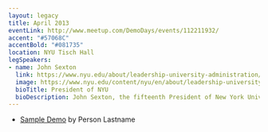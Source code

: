 ```yaml
---
layout: legacy
title: April 2013
eventLink: http://www.meetup.com/DemoDays/events/112211932/
accent: "#57068C"
accentBold: "#081735"
location: NYU Tisch Hall
legSpeakers:
- name: John Sexton
  link: https://www.nyu.edu/about/leadership-university-administration/office-of-the-president/bios/john-sexton.html
  image: https://www.nyu.edu/content/nyu/en/about/leadership-university-administration/office-of-the-president/bios/john-sexton/_jcr_content/biography/image.img.jpg/1325916287573.jpg
  bioTitle: President of NYU
  bioDescription: John Sexton, the fifteenth President of New York University, also is the Benjamin Butler Professor of Law and NYU Law School's Dean Emeritus, having served as Dean for 14 years. He joined the Law School's faculty in 1981, was named the School's Dean in 1988, and was designated the University's President in 2001.
---
```


* [Sample Demo](#) by Person Lastname